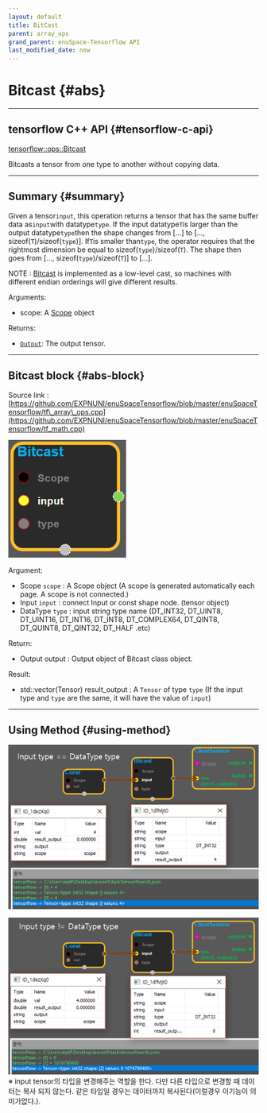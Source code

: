 ```yaml
--- 
layout: default 
title: BitCast 
parent: array_ops 
grand_parent: enuSpace-Tensorflow API 
last_modified_date: now 
--- 
```


# Bitcast {#abs}

---

## tensorflow C++ API {#tensorflow-c-api}

[tensorflow::ops::Bitcast](https://www.tensorflow.org/api_docs/cc/class/tensorflow/ops/bitcast.html)

Bitcasts a tensor from one type to another without copying data.

---

## Summary {#summary}

Given a tensor`input`, this operation returns a tensor that has the same buffer data as`input`with datatype`type`. If the input datatype`T`is larger than the output datatype`type`then the shape changes from \[...\] to \[..., sizeof\(`T`\)/sizeof\(`type`\)\]. If`T`is smaller than`type`, the operator requires that the rightmost dimension be equal to sizeof\(`type`\)/sizeof\(`T`\). The shape then goes from \[..., sizeof\(`type`\)/sizeof\(`T`\)\] to \[...\].

NOTE : [Bitcast](https://www.tensorflow.org/api_docs/cc/class/tensorflow/ops/bitcast.html#classtensorflow_1_1ops_1_1_bitcast) is implemented as a low-level cast, so machines with different endian orderings will give different results.

Arguments:

* scope: A [Scope](https://www.tensorflow.org/api_docs/cc/class/tensorflow/scope.html#classtensorflow_1_1_scope) object

Returns:

* [`Output`](https://www.tensorflow.org/api_docs/cc/class/tensorflow/output.html#classtensorflow_1_1_output): The output tensor.

---

## Bitcast block {#abs-block}

Source link :[https://github.com/EXPNUNI/enuSpaceTensorflow/blob/master/enuSpaceTensorflow/tf\_array\_ops.cpp](https://github.com/EXPNUNI/enuSpaceTensorflow/blob/master/enuSpaceTensorflow/tf_math.cpp)

![](./assets/array_ops/bitcast1.png)

Argument:

* Scope `scope` : A Scope object \(A scope is generated automatically each page. A scope is not connected.\)
* Input `input` : connect Input or const shape node. \(tensor object\)
* DataType `type` : input string type name \(DT\_INT32, DT\_UINT8, DT\_UINT16, DT\_INT16, DT\_INT8, DT\_COMPLEX64, DT\_QINT8, DT\_QUINT8, DT\_QINT32, DT\_HALF .etc\)

Return:

* Output output : Output object of Bitcast class object. 

Result:

* std::vector\(Tensor\) result\_output : A `Tensor` of type `type`  \(If the input type and `type` are the same, it will have the value of `input`\)

---

## Using Method {#using-method}

![](./assets/array_ops/bitcast2.png)

![](./assets/array_ops/bitcast3.png)  
※ input tensor의 타입을 변경해주는 역할을 한다. 다만 다른 타입으로 변경할 때 데이터는 복사 되지 않는다. 같은 타입일 경우는 데이터까지 복사된다\(이럴경우 이기능이 의미가없다.\).



